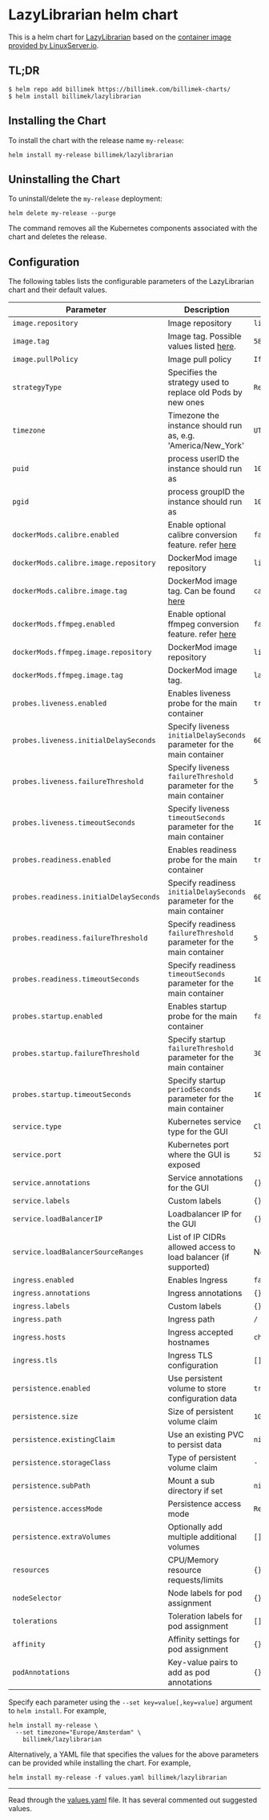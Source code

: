 # LazyLibrarian helm chart

This is a helm chart for [LazyLibrarian](https://gitlab.com/LazyLibrarian/LazyLibrarian.git) based on the [container image provided by LinuxServer.io](https://hub.docker.com/r/linuxserver/lazylibrarian/).

## TL;DR

```shell
$ helm repo add billimek https://billimek.com/billimek-charts/
$ helm install billimek/lazylibrarian
```

## Installing the Chart

To install the chart with the release name `my-release`:

```shell
helm install my-release billimek/lazylibrarian
```

## Uninstalling the Chart

To uninstall/delete the `my-release` deployment:

```shell
helm delete my-release --purge
```

The command removes all the Kubernetes components associated with the chart and deletes the release.

## Configuration

The following tables lists the configurable parameters of the LazyLibrarian chart and their default values.

| Parameter                                   | Description                                                                                         | Default                                        |
| ------------------------------------------- | --------------------------------------------------------------------------------------------------- | ---------------------------------------------- |
| `image.repository`                          | Image repository                                                                                    | `linuxserver/lazylibrarian`                    |
| `image.tag`                                 | Image tag. Possible values listed [here](https://hub.docker.com/r/linuxserver/lazylibrarian/tags/). | `581cdfb3-ls23`                                |
| `image.pullPolicy`                          | Image pull policy                                                                                   | `IfNotPresent`                                 |
| `strategyType`                              | Specifies the strategy used to replace old Pods by new ones                                         | `Recreate`                                     |
| `timezone`                                  | Timezone the instance should run as, e.g. 'America/New_York'                                        | `UTC`                                          |
| `puid`                                      | process userID the instance should run as                                                           | `1001`                                         |
| `pgid`                                      | process groupID the instance should run as                                                          | `1001`                                         |
| `dockerMods.calibre.enabled`                | Enable optional calibre conversion feature. refer [here](https://github.com/linuxserver/docker-lazylibrarian#application-setup) | `false`            |
| `dockerMods.calibre.image.repository`       | DockerMod image repository                                                                          | `linuxserver/calibre-web`                      |
| `dockerMods.calibre.image.tag`              | DockerMod image tag. Can be found [here](https://hub.docker.com/r/linuxserver/calibre-web/tags/)    | `calibre`                                      |
| `dockerMods.ffmpeg.enabled`                 | Enable optional ffmpeg conversion feature. refer [here](https://github.com/linuxserver/docker-lazylibrarian#application-setup) | `false`             |
| `dockerMods.ffmpeg.image.repository`        | DockerMod image repository                                                                          | `linuxserver/mods`                             |
| `dockerMods.ffmpeg.image.tag`               | DockerMod image tag.                                                                                | `lazylibrarian-ffmpeg`                         |
| `probes.liveness.enabled`                   | Enables liveness probe for the main container                                                       | `true`                                         |
| `probes.liveness.initialDelaySeconds`       | Specify liveness `initialDelaySeconds` parameter for the main container                             | `60`                                           |
| `probes.liveness.failureThreshold`          | Specify liveness `failureThreshold` parameter for the main container                                | `5`                                            |
| `probes.liveness.timeoutSeconds`            | Specify liveness `timeoutSeconds` parameter for the main container                                  | `10`                                           |
| `probes.readiness.enabled`                  | Enables readiness probe for the main container                                                      | `true`                                         |
| `probes.readiness.initialDelaySeconds`      | Specify readiness `initialDelaySeconds` parameter for the main container                            | `60`                                           |
| `probes.readiness.failureThreshold`         | Specify readiness `failureThreshold` parameter for the main container                               | `5`                                            |
| `probes.readiness.timeoutSeconds`           | Specify readiness `timeoutSeconds` parameter for the main container                                 | `10`                                           |
| `probes.startup.enabled`                    | Enables startup probe for the main container                                                        | `false`                                        |
| `probes.startup.failureThreshold`           | Specify startup `failureThreshold` parameter for the main container                                 | `30`                                           |
| `probes.startup.timeoutSeconds`             | Specify startup `periodSeconds` parameter for the main container                                    | `10`                                           |
| `service.type`                              | Kubernetes service type for the GUI                                                                 | `ClusterIP`                                    |
| `service.port`                              | Kubernetes port where the GUI is exposed                                                            | `5299`                                         |
| `service.annotations`                       | Service annotations for the GUI                                                                     | `{}`                                           |
| `service.labels`                            | Custom labels                                                                                       | `{}`                                           |
| `service.loadBalancerIP`                    | Loadbalancer IP for the GUI                                                                         | `{}`                                           |
| `service.loadBalancerSourceRanges`          | List of IP CIDRs allowed access to load balancer (if supported)                                     | None                                           |
| `ingress.enabled`                           | Enables Ingress                                                                                     | `false`                                        |
| `ingress.annotations`                       | Ingress annotations                                                                                 | `{}`                                           |
| `ingress.labels`                            | Custom labels                                                                                       | `{}`                                           |
| `ingress.path`                              | Ingress path                                                                                        | `/`                                            |
| `ingress.hosts`                             | Ingress accepted hostnames                                                                          | `chart-example.local`                          |
| `ingress.tls`                               | Ingress TLS configuration                                                                           | `[]`                                           |
| `persistence.enabled`                       | Use persistent volume to store configuration data                                                   | `true`                                         |
| `persistence.size`                          | Size of persistent volume claim                                                                     | `1Gi`                                          |
| `persistence.existingClaim`                 | Use an existing PVC to persist data                                                                 | `nil`                                          |
| `persistence.storageClass`                  | Type of persistent volume claim                                                                     | `-`                                            |
| `persistence.subPath`                       | Mount a sub directory if set                                                                        | `nil          `                                |
| `persistence.accessMode`                    | Persistence access mode                                                                             | `ReadWriteOnce`                                |
| `persistence.extraVolumes`                  | Optionally add multiple additional volumes                                                          | `[]`                                           |
| `resources`                                 | CPU/Memory resource requests/limits                                                                 | `{}`                                           |
| `nodeSelector`                              | Node labels for pod assignment                                                                      | `{}`                                           |
| `tolerations`                               | Toleration labels for pod assignment                                                                | `[]`                                           |
| `affinity`                                  | Affinity settings for pod assignment                                                                | `{}`                                           |
| `podAnnotations`                            | Key-value pairs to add as pod annotations                                                           | `{}`                                           |

Specify each parameter using the `--set key=value[,key=value]` argument to `helm install`. For example,

```console
helm install my-release \
  --set timezone="Europe/Amsterdam" \
    billimek/lazylibrarian
```

Alternatively, a YAML file that specifies the values for the above parameters can be provided while installing the chart. For example,

```console
helm install my-release -f values.yaml billimek/lazylibrarian
```

---

Read through the [values.yaml](https://github.com/billimek/charts/lazylibrarian/values.yaml) file. It has several commented out suggested values.
